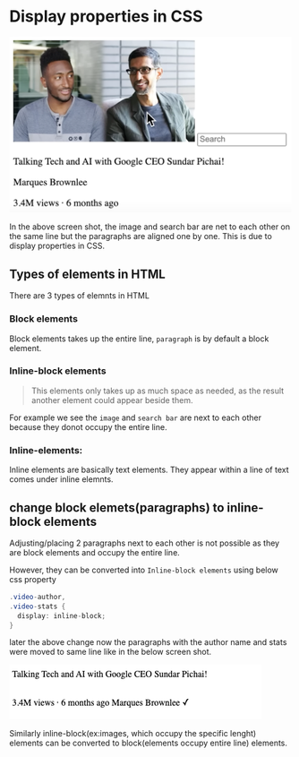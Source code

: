 # Display properties in CSS

![Alt text](image.png)

In the above screen shot, the image and search bar are net to each other on the same line but the paragraphs are aligned one by one. This is due to display properties in CSS.

## Types of elements in HTML

There are 3 types of elemnts in HTML

### Block elements

Block elements takes up the entire line, `paragraph` is by default a block element.

### Inline-block elements

> This elements only takes up as much space as needed, as the result another element could appear beside them.

For example we see the `image` and `search bar` are next to each other because they donot occupy the entire line.

### Inline-elements:

Inline elements are basically text elements. They appear within a line of text <strong></strong> comes under inline elemnts.

## change block elemets(paragraphs) to inline-block elements

Adjusting/placing 2 paragraphs next to each other is not possible as they are block elements and occupy the entire line.

However, they can be converted into `Inline-block elements` using below css property

```java
.video-author,
.video-stats {
  display: inline-block;
}
```

later the above change now the paragraphs with the author name and stats were moved to same line like in the below screen shot.

![Alt text](image-1.png)

Similarly inline-block(ex:images, which occupy the specific lenght) elements can be converted to block(elements occupy entire line) elements.

